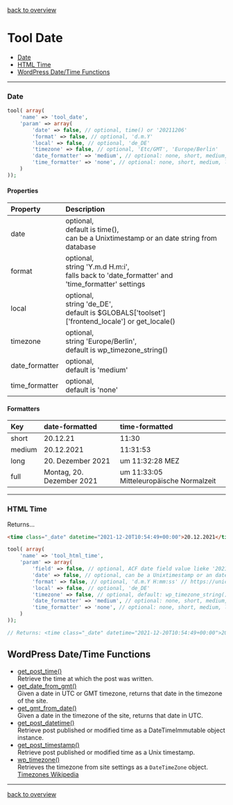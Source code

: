 [back to overview](../../README.markdown#initial-functionality)

Tool Date
===============================

- [Date](#date)
- [HTML Time](#html-time)
- [WordPress Date/Time Functions](#wordpress-datetime-functions)

----
### Date

````php
tool( array(
	'name' => 'tool_date',
	'param' => array(
		'date' => false, // optional, time() or '20211206'
		'format' => false, // optional, 'd.m.Y'
		'local' => false, // optional, 'de_DE'
		'timezone' => false, // optional, 'Etc/GMT', 'Europe/Berlin'
		'date_formatter' => 'medium', // optional: none, short, medium, long, full
		'time_formatter' => 'none', // optional: none, short, medium, long, full
	)
));
````

#### Properties

|Property|Description|
|:---|:---|
|date|optional,<br> default is time(),<br>can be a Unixtimestamp or an date string from database|
|format|optional,<br> string 'Y.m.d H.m:i',<br>falls back to 'date_formatter' and 'time_formatter' settings|
|local|optional,<br> string 'de_DE',<br> default is $GLOBALS['toolset']['frontend_locale'] or get_locale()|
|timezone|optional,<br> string 'Europe/Berlin',<br> default is wp_timezone_string()|
|date_formatter|optional,<br> default is 'medium'|
|time_formatter|optional,<br> default is 'none'|

#### Formatters

|Key|date-formatted|time-formatted|
|:---|:---|:---|
|short|20.12.21|11:30|
|medium|20.12.2021|11:31:53|
|long|20. Dezember 2021|um 11:32:28 MEZ|
|full|Montag, 20. Dezember 2021|um 11:33:05 Mitteleuropäische Normalzeit|


----
### HTML Time

Returns…
````html
<time class="_date" datetime="2021-12-20T10:54:49+00:00">20.12.2021</time>`
````
````php
tool( array(
	'name' => 'tool_html_time',
	'param' => array(
		'field' => false, // optional, ACF date field value lieke '20211206'
		'date' => false, // optional, can be a Unixtimestamp or an date string from database
		'format' => false, // optional, 'd.m.Y H:mm:ss' // https://unicode-org.github.io/icu/userguide/format_parse/datetime/
		'local' => false, // optional, 'de_DE'
		'timezone' => false, // optional, default: wp_timezone_string(), date_default_timezone_get(), 'Europe/Berlin'
		'date_formatter' => 'medium', // optional: none, short, medium, long, full
		'time_formatter' => 'none', // optional: none, short, medium, long, full
	)
));

// Returns: <time class="_date" datetime="2021-12-20T10:54:49+00:00">20.12.2021</time>
````



## WordPress Date/Time Functions

- [get_post_time()](https://developer.wordpress.org/reference/functions/get_post_time/) <br>Retrieve the time at which the post was written.
- [get_date_from_gmt()](https://developer.wordpress.org/reference/functions/get_date_from_gmt/) <br>Given a date in UTC or GMT timezone, returns that date in the timezone of the site.
- [get_gmt_from_date()](https://developer.wordpress.org/reference/functions/get_gmt_from_date/) <br>Given a date in the timezone of the site, returns that date in UTC.
- [get_post_datetime()](https://developer.wordpress.org/reference/functions/get_post_datetime/) <br>Retrieve post published or modified time as a DateTimeImmutable object instance.
- [get_post_timestamp()](https://developer.wordpress.org/reference/functions/get_post_timestamp/) <br>Retrieve post published or modified time as a Unix timestamp.
- [wp_timezone()](https://developer.wordpress.org/reference/functions/wp_timezone/) <br>Retrieves the timezone from site settings as a `DateTimeZone` object.<br>[Timezones Wikipedia](https://en.wikipedia.org/wiki/List_of_tz_database_time_zones)



----
[back to overview](../../README.markdown#initial-functionality)
